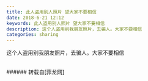 ```yaml
---
title: 此人盗用别人照片 望大家不要相信
date: 2018-6-21 12:12
keywords: 此人盗用别人照片 望大家不要相信
description: 这个人盗用别我朋友照片，去骗人。大家不要相信
categories: sharing
---
```

<td class="t_f" id="postmessage_1438166">

这个人盗用别我朋友照片，去骗人。大家不要相信<br/>
<img alt="" border="0" class="zoom" data-cf-modified-e8b81362032fd42de08c1252-="" file="http://www.flw.ph/data/appbyme/upload/image/201806/21/r91DqLisU4dU.jpg" id="aimg_i2yy8" lazyloadthumb="1" onclick="" onmouseover="" src="http://www.flw.ph/data/appbyme/upload/image/201806/21/r91DqLisU4dU.jpg"/><br/>
<br/>
</td>
###### 转载自[菲龙网]